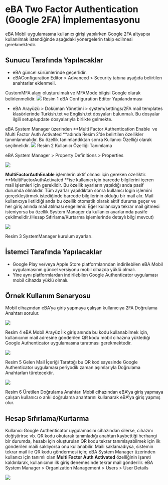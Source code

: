 # eBA Two Factor Authentication (Google 2FA) İmplementasyonu
eBA Mobil uygulamasına kullanıcı girişi yapılırken Google 2FA altyapısı kullanılmak istendiğinde aşağıdaki yönergelerin takip edilmesi gerekmektedir.
## Sunucu Tarafında Yapılacaklar
- eBA güncel sürümlerinde geçerlidir. 
- eBAConfiguration Editor > Advanced > Security tabına aşağıda belirtilen anahtarlar eklenmeli.

CustomMFA alanı oluşturulmalı ve MFAMode bilgisi Google olarak belirlenmelidir.
![](https://docsbimser.blob.core.windows.net/imagecontainer/1-96484903-21e7-47c6-89aa-428b3d78f582.png)
Resim 1 eBA Configuration Editor Yapılandırması
- eBA Arayüzü > Doküman Yönetimi > system/settings/2FA mail templates klasörlerinde Turkish.txt ve English.txt dosyaları bulunmalı. Bu dosyalar ilgili setup/update dosyalarıyla birlikte gelmekte.

eBA System Manager üzerinden **Multi Factor Authentication Enable  ve Multi Factor Auth Activated **adında Resim 2’de belirtilen özellikler tanımlanmalıdır. Bu özellik tanımlandıktan sonra Kullanıcı Özelliği olarak seçilmelidir.
![](https://docsbimser.blob.core.windows.net/imagecontainer/2-9b0a8377-a6f2-42e3-96e3-37f67bd4483a.png)
Resim 2 Kullanıcı Özelliği Tanımlama

eBA System Manager > Property Definitions > Properties 

![](https://docsbimser.blob.core.windows.net/imagecontainer/3-852decf2-0c3e-4556-8ee1-8d54b6f0d262.png)

**MultiFactorAuthEnable** işlemlerin aktif olması için gereken özelliktir. 
**MultiFactorAuthActivated **ise kullanıcı için barcode bilgilerini içeren mail işlemleri için gereklidir.
Bu özellik ayarların yapıldığı anda pasif durumda olmalıdır. Tüm ayarlar yapıldıktan sonra kullanıcı login işlemini gerçekleştirmek istediğinde barcode bilgilerinin olduğu bir mail alır.
Mail kullanıcıya iletildiği anda bu özellik otomatik olarak aktif duruma geçer ve her giriş anında mail atılması engellenir.
Eğer kullanıcıya tekrar mail gitmesi isteniyorsa bu özellik System Manager da kullanıcı ayarlarında pasife çekilmelidir.(Hesap Sıfırlama/Kurtarma işlemlerinde detaylı bilgi mevcut)

![](https://docsbimser.blob.core.windows.net/imagecontainer/4-6d8c31ff-9780-4855-80f1-d67e9075fa40.png)

Resim 3 SystemManager kurulum ayarları.

## İstemci Tarafında Yapılacaklar
- Google Play ve/veya Apple Store platformlarından indirilebilen eBA Mobil uygulamasının güncel versiyonu mobil cihazda yüklü olmalı.
- Yine aynı platformlardan indirilebilen Google Authenticator uygulaması mobil cihazda yüklü olmalı.

## Örnek Kullanım Senaryosu
Mobil cihazından eBA’ya giriş yapmaya çalışan kullanıcıya 2FA Doğrulama Anahtarı sorulur. 

![](https://docsbimser.blob.core.windows.net/imagecontainer/5-3fb26333-057e-496e-a225-0ac4236c3d62.png)

Resim 4 eBA Mobil Arayüz
İlk giriş anında bu kodu kullanabilmek için, kullanıcının mail adresine gönderilen QR kodu mobil cihazına yüklediği Google Authenticator uygulamasına taratması gerekmektedir. 

![](https://docsbimser.blob.core.windows.net/imagecontainer/6-be548d14-2a43-4235-8df8-290b55827af2.png)

Resim 5 Gelen Mail İçeriği
Tarattığı bu QR kod sayesinde Google Authenticator uygulaması periyodik zaman aşımlarıyla Doğrulama Anahtarları türetecektir. 

![](https://docsbimser.blob.core.windows.net/imagecontainer/7-4f338df9-5960-453b-81e4-62b521f8e11a.png)

Resim 6 Üretilen Doğrulama Anahtarı
Mobil cihazından eBA’ya giriş yapmaya çalışan kullanıcı o anki doğrulama anahtarını kullanarak eBA’ya giriş yapmış olur.
## Hesap Sıfırlama/Kurtarma
Kullanıcı Google Authenticator uygulamasını cihazından silerse, cihazını değiştirirse vb. QR kodu okutarak tanımladığı anahtarı kaybettiği herhangi bir durumda, hesabı için oluşturulan QR kodu tekrar tanımlayabilmek için ilk gönderilen maili saklıyorsa onu kullanabilir. 
Maili saklamadıysa, sistemin tekrar mail ile QR kodu göndermesi için; eBA System Manager üzerinden kullanıcı için tanımlı olan **Multi Factor Auth Activated** özelliğinin işareti kaldırılarak, kullanıcının ilk giriş denemesinde tekrar mail gönderilir.
eBA System Manager > Organization Management > Users > User Details

![](https://docsbimser.blob.core.windows.net/imagecontainer/8-a098f246-b80e-4d56-9aed-ff44265b480c.png)
